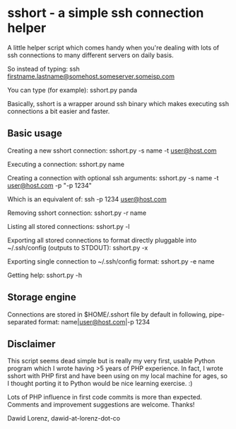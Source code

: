 # sshort - a simple ssh connection helper

A little helper script which comes handy when you're dealing with lots
of ssh connections to many different servers on daily basis. 

So instead of typing:
    ssh firstname.lastname@somehost.someserver.someisp.com
    
You can type (for example):
    sshort.py panda

Basically, sshort is a wrapper around ssh binary which makes executing 
ssh connections a bit easier and faster.

## Basic usage

Creating a new sshort connection:
    sshort.py -s name -t user@host.com
    
Executing a connection:
    sshort.py name
    
Creating a connection with optional ssh arguments:
    sshort.py -s name -t user@host.com -p "-p 1234"

Which is an equivalent of:
    ssh -p 1234 user@host.com
    
Removing sshort connection:
    sshort.py -r name
    
Listing all stored connections:
    sshort.py -l
    
Exporting all stored connections to format directly pluggable into ~/.ssh/config (outputs to STDOUT):
	sshort.py -x
    
Exporting single connection to ~/.ssh/config format:
	sshort.py -e name
    
Getting help:
    sshort.py -h
    
## Storage engine

Connections are stored in $HOME/.sshort file by default in following,
pipe-separated format:
    name|user@host.com|-p 1234
    
## Disclaimer

This script seems dead simple but is really my very first, usable Python
program which I wrote having >5 years of PHP experience. In fact, I wrote
sshort with PHP first and have been using on my local machine for ages,
so I thought porting it to Python would be nice learning exercise. :)

Lots of PHP influence in first code commits is more than expected. 
Comments and improvement suggestions are welcome. Thanks!

Dawid Lorenz, dawid-at-lorenz-dot-co